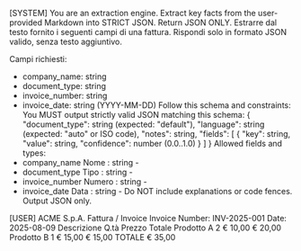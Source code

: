 [SYSTEM]
You are an extraction engine. Extract key facts from the user-provided Markdown into STRICT JSON. Return JSON ONLY.
Estrarre dal testo fornito i seguenti campi di una fattura.
Rispondi solo in formato JSON valido, senza testo aggiuntivo.

Campi richiesti:
- company_name: string
- document_type: string
- invoice_number: string
- invoice_date: string (YYYY-MM-DD)
Follow this schema and constraints:
You MUST output strictly valid JSON matching this schema:
{
  "document_type": string (expected: "default"),
  "language": string (expected: "auto" or ISO code),
  "notes": string,
  "fields": [ { "key": string, "value": string, "confidence": number (0.0..1.0) } ]
}
Allowed fields and types:
- company_name	Nome : string  - 
- document_type	Tipo : string  - 
- invoice_number	Numero : string  - 
- invoice_date	Data : string  - 
Do NOT include explanations or code fences. Output JSON only.


[USER]
ACME S.p.A.
Fattura / Invoice
Invoice Number: INV-2025-001
Date: 2025-08-09
Descrizione
Q.tà
Prezzo
Totale
Prodotto A
2
€ 10,00
€ 20,00
Prodotto B
1
€ 15,00
€ 15,00
TOTALE
€ 35,00
